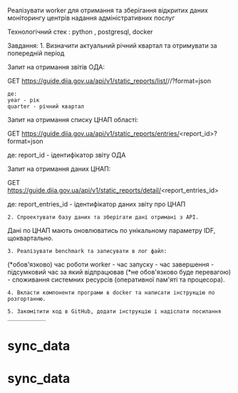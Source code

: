 
Реалізувати worker для отримання та зберігання відкритих даних моніторингу центрів надання адміністративних послуг

  Технологічний стек : python , postgresql, docker


Завдання:
    1. Визначити актуальний річний квартал та отримувати  за попередній період 

Запит на отримання звітів ОДА:

GET https://guide.diia.gov.ua/api/v1/static_reports/list/<year>/<quarter>/?format=json

	де: 
	year - рік 
	quarter - річний квартал 

Запит на отримання списку ЦНАП області:

GET https://guide.diia.gov.ua/api/v1/static_reports/entries/<report_id>?format=json

де: 
	report_id - ідентифікатор звіту ОДА


Запит на отримання даних ЦНАП:

GET https://guide.diia.gov.ua/api/v1/static_reports/detail/<report_entries_id>

де: 
	report_entries_id - ідентифікатор даних звіту  про ЦНАП

	
    2. Спроектувати базу даних та зберігати дані отримані з API. 
Дані по ЦНАП мають оновлюватись по унікальному параметру IDF, щоквартально. 


    3. Реалізувати benchmark та записувати в лог файл:
(*обов'язково) час роботи worker - час запуску - час завершення - підсумковий час за який відпрацював
(*не обов'язково буде перевагою) - споживання системних ресурсів (оперативної пам'яті та процесора).

    4. Вкласти компоненти програми в docker та написати інструкцію по розгортанню.

    5. Закомітити код в GitHub, додати інструкцію і надіслати посилання ____________


 




# sync_data
# sync_data

